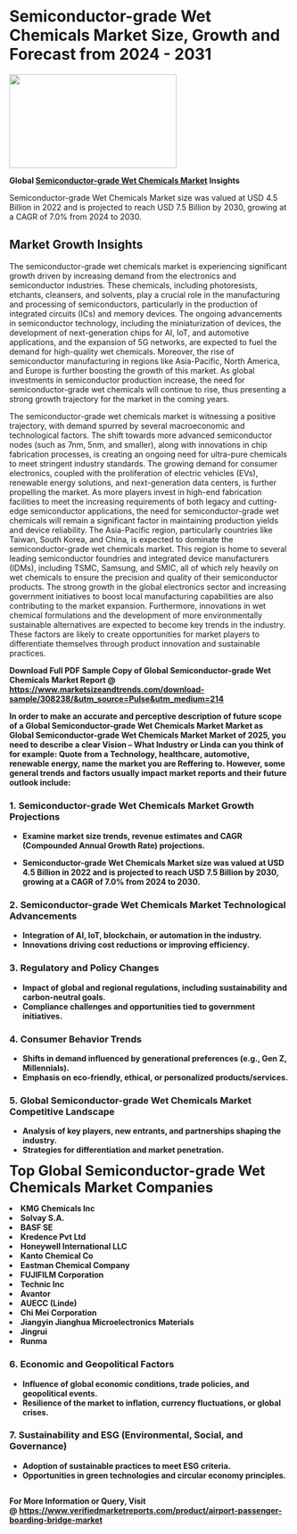 <H1>Semiconductor-grade Wet Chemicals Market Size, Growth and Forecast from 2024 - 2031</H1><img class="aligncenter size-medium wp-image-584254" src="https://thirdeyenews.in/wp-content/uploads/2024/09/Global-Market-Research-300x168.jpeg" alt="" width="300" height="168" /><p><strong>Global&nbsp;<a href="https://www.marketsizeandtrends.com/download-sample/308238/&amp;utm_source=Pulse&amp;utm_medium=214">Semiconductor-grade Wet Chemicals Market</a> Insights</strong></p><p>Semiconductor-grade Wet Chemicals Market size was valued at USD 4.5 Billion in 2022 and is projected to reach USD 7.5 Billion by 2030, growing at a CAGR of 7.0% from 2024 to 2030.</p><p><h2>Market Growth Insights</h2> <p>The semiconductor-grade wet chemicals market is experiencing significant growth driven by increasing demand from the electronics and semiconductor industries. These chemicals, including photoresists, etchants, cleansers, and solvents, play a crucial role in the manufacturing and processing of semiconductors, particularly in the production of integrated circuits (ICs) and memory devices. The ongoing advancements in semiconductor technology, including the miniaturization of devices, the development of next-generation chips for AI, IoT, and automotive applications, and the expansion of 5G networks, are expected to fuel the demand for high-quality wet chemicals. Moreover, the rise of semiconductor manufacturing in regions like Asia-Pacific, North America, and Europe is further boosting the growth of this market. As global investments in semiconductor production increase, the need for semiconductor-grade wet chemicals will continue to rise, thus presenting a strong growth trajectory for the market in the coming years.</p> <p><strong></strong></p> <p>The semiconductor-grade wet chemicals market is witnessing a positive trajectory, with demand spurred by several macroeconomic and technological factors. The shift towards more advanced semiconductor nodes (such as 7nm, 5nm, and smaller), along with innovations in chip fabrication processes, is creating an ongoing need for ultra-pure chemicals to meet stringent industry standards. The growing demand for consumer electronics, coupled with the proliferation of electric vehicles (EVs), renewable energy solutions, and next-generation data centers, is further propelling the market. As more players invest in high-end fabrication facilities to meet the increasing requirements of both legacy and cutting-edge semiconductor applications, the need for semiconductor-grade wet chemicals will remain a significant factor in maintaining production yields and device reliability. The Asia-Pacific region, particularly countries like Taiwan, South Korea, and China, is expected to dominate the semiconductor-grade wet chemicals market. This region is home to several leading semiconductor foundries and integrated device manufacturers (IDMs), including TSMC, Samsung, and SMIC, all of which rely heavily on wet chemicals to ensure the precision and quality of their semiconductor products. The strong growth in the global electronics sector and increasing government initiatives to boost local manufacturing capabilities are also contributing to the market expansion. Furthermore, innovations in wet chemical formulations and the development of more environmentally sustainable alternatives are expected to become key trends in the industry. These factors are likely to create opportunities for market players to differentiate themselves through product innovation and sustainable practices. <p><strong></p><p><span class=""><strong>Download Full PDF Sample Copy of Global Semiconductor-grade Wet Chemicals Market Report</strong> @ <a href="https://www.marketsizeandtrends.com/download-sample/308238/&amp;utm_source=Pulse&amp;utm_medium=214" target="_blank">https://www.marketsizeandtrends.com/download-sample/308238/&amp;utm_source=Pulse&amp;utm_medium=214</a></span></p><p>In order to make an accurate and perceptive description of future scope of a Global&nbsp;Semiconductor-grade Wet Chemicals Market Market as Global&nbsp;Semiconductor-grade Wet Chemicals Market Market of 2025, you need to describe a clear Vision &ndash; What Industry or Linda can you think of for example: Quote from a Technology, healthcare, automotive, renewable energy, name the market you are Reffering to. However, some general trends and factors usually impact market reports and their future outlook include:</p><h3>1.&nbsp;<strong>Semiconductor-grade Wet Chemicals Market Growth Projections</strong></h3><ul><li>Examine market size trends, revenue estimates and CAGR (Compounded Annual Growth Rate) projections.</li><li><p>Semiconductor-grade Wet Chemicals Market size was valued at USD 4.5 Billion in 2022 and is projected to reach USD 7.5 Billion by 2030, growing at a CAGR of 7.0% from 2024 to 2030.</p></li></ul><h3>2.&nbsp;<strong>Semiconductor-grade Wet Chemicals Market Technological Advancements</strong></h3><ul><li>Integration of AI, IoT, blockchain, or automation in the industry.</li><li>Innovations driving cost reductions or improving efficiency.</li></ul><h3>3.&nbsp;<strong>Regulatory and Policy Changes</strong></h3><ul><li>Impact of global and regional regulations, including sustainability and carbon-neutral goals.</li><li>Compliance challenges and opportunities tied to government initiatives.</li></ul><h3>4.&nbsp;<strong>Consumer Behavior Trends</strong></h3><ul><li>Shifts in demand influenced by generational preferences (e.g., Gen Z, Millennials).</li><li>Emphasis on eco-friendly, ethical, or personalized products/services.</li></ul><h3>5.&nbsp;<strong>Global Semiconductor-grade Wet Chemicals Market Competitive Landscape</strong></h3><ul><li>Analysis of key players, new entrants, and partnerships shaping the industry.</li><li>Strategies for differentiation and market penetration.</li></ul><p data-pm-slice="1 1 []"><span style="color: inherit; font-family: inherit; font-size: 25px;">Top Global Semiconductor-grade Wet Chemicals Market Companies</span></p><div class="" data-test-id=""><p><li>KMG Chemicals Inc</li><li> Solvay S.A.</li><li> BASF SE</li><li> Kredence Pvt Ltd</li><li> Honeywell International LLC</li><li> Kanto Chemical Co</li><li> Eastman Chemical Company</li><li> FUJIFILM Corporation</li><li> Technic Inc</li><li> Avantor</li><li> AUECC (Linde)</li><li> Chi Mei Corporation</li><li> Jiangyin Jianghua Microelectronics Materials</li><li> Jingrui</li><li> Runma</li></p></div><h3>6.&nbsp;<strong>Economic and Geopolitical Factors</strong></h3><ul><li>Influence of global economic conditions, trade policies, and geopolitical events.</li><li>Resilience of the market to inflation, currency fluctuations, or global crises.</li></ul><h3>7.&nbsp;<strong>Sustainability and ESG (Environmental, Social, and Governance)</strong></h3><ul><li>Adoption of sustainable practices to meet ESG criteria.</li><li>Opportunities in green technologies and circular economy principles.</li></ul><h2><strong style="font-size: 14px;">For More Information or Query, Visit @&nbsp;</strong><a style="background-color: #ffffff; font-size: 14px;" href="https://www.marketsizeandtrends.com/report/semiconductor-grade-wet-chemicals-market/" target="_blank">https://www.verifiedmarketreports.com/product/airport-passenger-boarding-bridge-market</a></h2>
